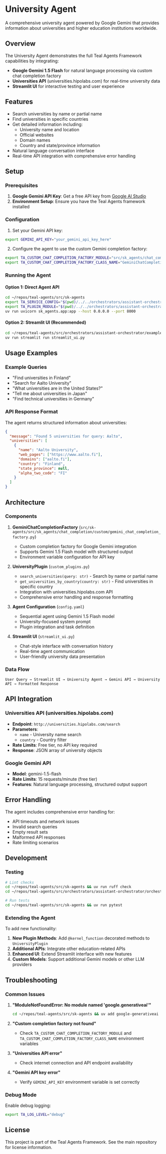 # University Agent

A comprehensive university agent powered by Google Gemini that provides information about universities and higher education institutions worldwide.

## Overview

The University Agent demonstrates the full Teal Agents Framework capabilities by integrating:
- **Google Gemini 1.5 Flash** for natural language processing via custom chat completion factory
- **Universities API** (universities.hipolabs.com) for real-time university data
- **Streamlit UI** for interactive testing and user experience

## Features

- Search universities by name or partial name
- Find universities in specific countries
- Get detailed information including:
  - University name and location
  - Official websites
  - Domain names
  - Country and state/province information
- Natural language conversation interface
- Real-time API integration with comprehensive error handling

## Setup

### Prerequisites

1. **Google Gemini API Key**: Get a free API key from [Google AI Studio](https://makersuite.google.com/app/apikey)
2. **Environment Setup**: Ensure you have the Teal Agents framework installed

### Configuration

1. Set your Gemini API key:
```bash
export GEMINI_API_KEY="your_gemini_api_key_here"
```

2. Configure the agent to use the custom Gemini completion factory:
```bash
export TA_CUSTOM_CHAT_COMPLETION_FACTORY_MODULE="src/sk_agents/chat_completion/custom/gemini_chat_completion_factory.py"
export TA_CUSTOM_CHAT_COMPLETION_FACTORY_CLASS_NAME="GeminiChatCompletionFactory"
```

### Running the Agent

#### Option 1: Direct Agent API

```bash
cd ~/repos/teal-agents/src/sk-agents
export TA_SERVICE_CONFIG="$(pwd)/../../orchestrators/assistant-orchestrator/example/university/config.yaml"
export TA_PLUGIN_MODULE="$(pwd)/../../orchestrators/assistant-orchestrator/example/university/custom_plugins.py"
uv run uvicorn sk_agents.app:app --host 0.0.0.0 --port 8000
```

#### Option 2: Streamlit UI (Recommended)

```bash
cd ~/repos/teal-agents/src/orchestrators/assistant-orchestrator/example/university
uv run streamlit run streamlit_ui.py
```

## Usage Examples

### Example Queries

- "Find universities in Finland"
- "Search for Aalto University"
- "What universities are in the United States?"
- "Tell me about universities in Japan"
- "Find technical universities in Germany"

### API Response Format

The agent returns structured information about universities:

```json
{
  "message": "Found 5 universities for query: Aalto",
  "universities": [
    {
      "name": "Aalto University",
      "web_pages": ["https://www.aalto.fi"],
      "domains": ["aalto.fi"],
      "country": "Finland",
      "state_province": null,
      "alpha_two_code": "FI"
    }
  ]
}
```

## Architecture

### Components

1. **GeminiChatCompletionFactory** (`src/sk-agents/src/sk_agents/chat_completion/custom/gemini_chat_completion_factory.py`)
   - Custom completion factory for Google Gemini integration
   - Supports Gemini 1.5 Flash model with structured output
   - Environment variable configuration for API key

2. **UniversityPlugin** (`custom_plugins.py`)
   - `search_universities(query: str)` - Search by name or partial name
   - `get_universities_by_country(country: str)` - Find universities in specific country
   - Integration with universities.hipolabs.com API
   - Comprehensive error handling and response formatting

3. **Agent Configuration** (`config.yaml`)
   - Sequential agent using Gemini 1.5 Flash model
   - University-focused system prompt
   - Plugin integration and task definition

4. **Streamlit UI** (`streamlit_ui.py`)
   - Chat-style interface with conversation history
   - Real-time agent communication
   - User-friendly university data presentation

### Data Flow

```
User Query → Streamlit UI → University Agent → Gemini API → University API → Formatted Response
```

## API Integration

### Universities API (universities.hipolabs.com)

- **Endpoint**: `http://universities.hipolabs.com/search`
- **Parameters**: 
  - `name` - University name search
  - `country` - Country filter
- **Rate Limits**: Free tier, no API key required
- **Response**: JSON array of university objects

### Google Gemini API

- **Model**: gemini-1.5-flash
- **Rate Limits**: 15 requests/minute (free tier)
- **Features**: Natural language processing, structured output support

## Error Handling

The agent includes comprehensive error handling for:
- API timeouts and network issues
- Invalid search queries
- Empty result sets
- Malformed API responses
- Rate limiting scenarios

## Development

### Testing

```bash
# Lint checks
cd ~/repos/teal-agents/src/sk-agents && uv run ruff check
cd ~/repos/teal-agents/src/orchestrators/assistant-orchestrator/orchestrator && uv run ruff check

# Run tests
cd ~/repos/teal-agents/src/sk-agents && uv run pytest
```

### Extending the Agent

To add new functionality:

1. **New Plugin Methods**: Add `@kernel_function` decorated methods to `UniversityPlugin`
2. **Additional APIs**: Integrate other education-related APIs
3. **Enhanced UI**: Extend Streamlit interface with new features
4. **Custom Models**: Support additional Gemini models or other LLM providers

## Troubleshooting

### Common Issues

1. **"ModuleNotFoundError: No module named 'google.generativeai'"**
   ```bash
   cd ~/repos/teal-agents/src/sk-agents && uv add google-generativeai
   ```

2. **"Custom completion factory not found"**
   - Check `TA_CUSTOM_CHAT_COMPLETION_FACTORY_MODULE` and `TA_CUSTOM_CHAT_COMPLETION_FACTORY_CLASS_NAME` environment variables

3. **"Universities API error"**
   - Check internet connection and API endpoint availability

4. **"Gemini API key error"**
   - Verify `GEMINI_API_KEY` environment variable is set correctly

### Debug Mode

Enable debug logging:
```bash
export TA_LOG_LEVEL="debug"
```

## License

This project is part of the Teal Agents Framework. See the main repository for license information.
